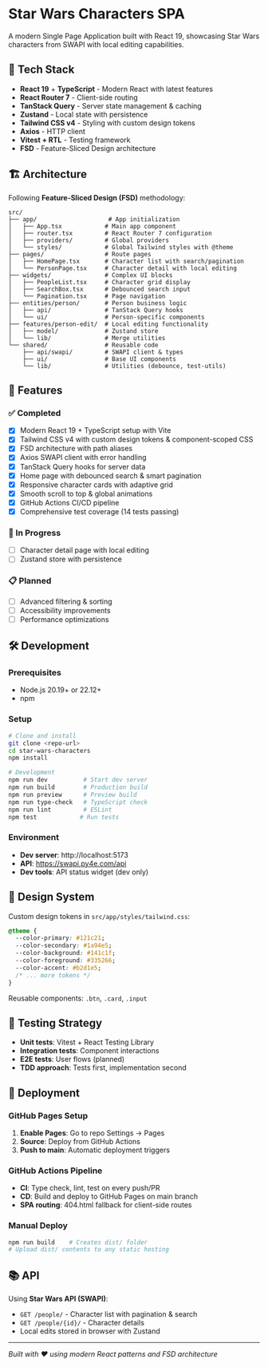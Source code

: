 # Star Wars Characters SPA

A modern Single Page Application built with React 19, showcasing Star Wars characters from SWAPI with local editing capabilities.

## 🚀 Tech Stack

- **React 19** + **TypeScript** - Modern React with latest features
- **React Router 7** - Client-side routing
- **TanStack Query** - Server state management & caching
- **Zustand** - Local state with persistence
- **Tailwind CSS v4** - Styling with custom design tokens
- **Axios** - HTTP client
- **Vitest + RTL** - Testing framework
- **FSD** - Feature-Sliced Design architecture

## 🏗️ Architecture

Following **Feature-Sliced Design (FSD)** methodology:

```
src/
├── app/                    # App initialization
│   ├── App.tsx            # Main app component
│   ├── router.tsx         # React Router 7 configuration
│   ├── providers/         # Global providers
│   └── styles/            # Global Tailwind styles with @theme
├── pages/                 # Route pages
│   ├── HomePage.tsx       # Character list with search/pagination
│   └── PersonPage.tsx     # Character detail with local editing
├── widgets/               # Complex UI blocks
│   ├── PeopleList.tsx     # Character grid display
│   ├── SearchBox.tsx      # Debounced search input
│   └── Pagination.tsx     # Page navigation
├── entities/person/       # Person business logic
│   ├── api/               # TanStack Query hooks
│   └── ui/                # Person-specific components
├── features/person-edit/  # Local editing functionality
│   ├── model/             # Zustand store
│   └── lib/               # Merge utilities
└── shared/                # Reusable code
    ├── api/swapi/         # SWAPI client & types
    ├── ui/                # Base UI components
    └── lib/               # Utilities (debounce, test-utils)
```

## 🎯 Features

### ✅ Completed

- [x] Modern React 19 + TypeScript setup with Vite
- [x] Tailwind CSS v4 with custom design tokens & component-scoped CSS
- [x] FSD architecture with path aliases
- [x] Axios SWAPI client with error handling
- [x] TanStack Query hooks for server data
- [x] Home page with debounced search & smart pagination
- [x] Responsive character cards with adaptive grid
- [x] Smooth scroll to top & global animations
- [x] GitHub Actions CI/CD pipeline
- [x] Comprehensive test coverage (14 tests passing)

### 🚧 In Progress

- [ ] Character detail page with local editing
- [ ] Zustand store with persistence

### 📋 Planned

- [ ] Advanced filtering & sorting
- [ ] Accessibility improvements
- [ ] Performance optimizations

## 🛠️ Development

### Prerequisites

- Node.js 20.19+ or 22.12+
- npm

### Setup

```bash
# Clone and install
git clone <repo-url>
cd star-wars-characters
npm install

# Development
npm run dev          # Start dev server
npm run build        # Production build
npm run preview      # Preview build
npm run type-check   # TypeScript check
npm run lint         # ESLint
npm test            # Run tests
```

### Environment

- **Dev server**: http://localhost:5173
- **API**: https://swapi.py4e.com/api
- **Dev tools**: API status widget (dev only)

## 🎨 Design System

Custom design tokens in `src/app/styles/tailwind.css`:

```css
@theme {
  --color-primary: #121c21;
  --color-secondary: #1a94e5;
  --color-background: #141c1f;
  --color-foreground: #335266;
  --color-accent: #b2d1e5;
  /* ... more tokens */
}
```

Reusable components: `.btn`, `.card`, `.input`

## 🧪 Testing Strategy

- **Unit tests**: Vitest + React Testing Library
- **Integration tests**: Component interactions
- **E2E tests**: User flows (planned)
- **TDD approach**: Tests first, implementation second

## 🚀 Deployment

### GitHub Pages Setup

1. **Enable Pages**: Go to repo Settings → Pages
2. **Source**: Deploy from GitHub Actions
3. **Push to main**: Automatic deployment triggers

### GitHub Actions Pipeline

- **CI**: Type check, lint, test on every push/PR
- **CD**: Build and deploy to GitHub Pages on main branch
- **SPA routing**: 404.html fallback for client-side routes

### Manual Deploy

```bash
npm run build    # Creates dist/ folder
# Upload dist/ contents to any static hosting
```

## 📚 API

Using **Star Wars API (SWAPI)**:

- `GET /people/` - Character list with pagination & search
- `GET /people/{id}/` - Character details
- Local edits stored in browser with Zustand

---

_Built with ❤️ using modern React patterns and FSD architecture_

